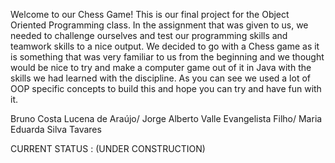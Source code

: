 Welcome to our Chess Game! This is our final project for the Object Oriented Programming class.
In the assignment that was given to us, we needed to challenge ourselves and test our programming skills and
teamwork skills to a nice output. We decided to go with a Chess game as it is something that was very familiar
to us from the beginning and we thought would be nice to try and make a computer game out of it in Java with the skills
we had learned with the discipline. As you can see we used a lot of OOP specific concepts to build this
and hope you can try and have fun with it.

Bruno Costa Lucena de Araújo/
Jorge Alberto Valle Evangelista Filho/
Maria Eduarda Silva Tavares

CURRENT STATUS : (UNDER CONSTRUCTION)
